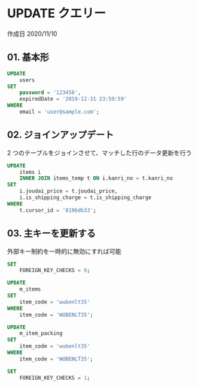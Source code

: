 # UPDATE クエリー

作成日 2020/11/10

## 01. 基本形

```sql
UPDATE
    users
SET
    password = '123456',
    expiredDate = '2019-12-31 23:59:59'
WHERE
    email = 'user@sample.com';
```

## 02. ジョインアップデート

2 つのテーブルをジョインさせて、マッチした行のデータ更新を行う

```sql
UPDATE
    items i
    INNER JOIN items_temp t ON i.kanri_no = t.kanri_no
SET
    i.joudai_price = t.joudai_price,
    i.is_shipping_charge = t.is_shipping_charge
WHERE
    t.cursor_id = '8196db33';
```

## 03. 主キーを更新する

外部キー制約を一時的に無効にすれば可能

```sql
SET
    FOREIGN_KEY_CHECKS = 0;

UPDATE
    m_items
SET
    item_code = 'wubenlt35'
WHERE
    item_code = 'WUBENLT35';

UPDATE
    m_item_packing
SET
    item_code = 'wubenlt35'
WHERE
    item_code = 'WUBENLT35';

SET
    FOREIGN_KEY_CHECKS = 1;
```
